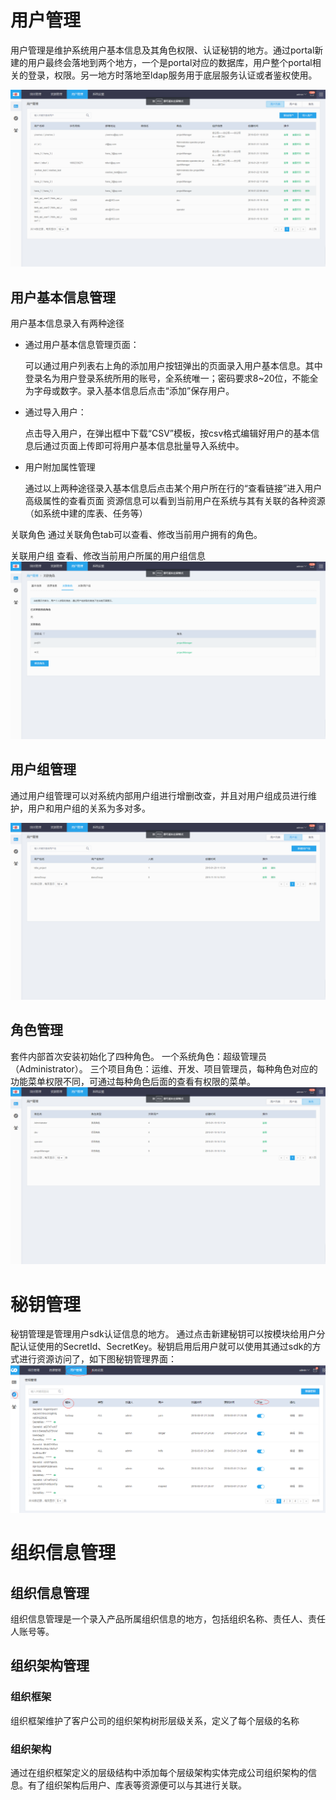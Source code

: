 
# 用户管理
  用户管理是维护系统用户基本信息及其角色权限、认证秘钥的地方。通过portal新建的用户最终会落地到两个地方，一个是portal对应的数据库，用户整个portal相关的登录，权限。另一地方时落地至ldap服务用于底层服务认证或者鉴权使用。

  ![](/平台管理/图片/用户管理2.png)

## 用户基本信息管理
用户基本信息录入有两种途径

*  通过用户基本信息管理页面：

    可以通过用户列表右上角的添加用户按钮弹出的页面录入用户基本信息。其中登录名为用户登录系统所用的账号，全系统唯一；密码要求8~20位，不能全为字母或数字。录入基本信息后点击“添加”保存用户。



* 通过导入用户：

    点击导入用户，在弹出框中下载“CSV”模板，按csv格式编辑好用户的基本信息后通过页面上传即可将用户基本信息批量导入系统中。


* 用户附加属性管理

  通过以上两种途径录入基本信息后点击某个用户所在行的“查看链接”进入用户高级属性的查看页面
 资源信息可以看到当前用户在系统与其有关联的各种资源（如系统中建的库表、任务等）

 关联角色 通过关联角色tab可以查看、修改当前用户拥有的角色。

 关联用户组 查看、修改当前用户所属的用户组信息
     ![](/平台管理/图片/用户关联角色.png)


## 用户组管理
通过用户组管理可以对系统内部用户组进行增删改查，并且对用户组成员进行维护，用户和用户组的关系为多对多。

  ![](/平台管理/图片/用户组.png)

## 角色管理
套件内部首次安装初始化了四种角色。
一个系统角色：超级管理员（Administrator）。
三个项目角色：运维、开发、项目管理员，每种角色对应的功能菜单权限不同，可通过每种角色后面的查看有权限的菜单。
  ![](/平台管理/图片/角色.png)


# 秘钥管理
秘钥管理是管理用户sdk认证信息的地方。
通过点击新建秘钥可以按模块给用户分配认证使用的SecretId、SecretKey。秘钥启用后用户就可以使用其通过sdk的方式进行资源访问了，如下图秘钥管理界面：
![](/平台管理/图片/秘钥管理.png)



# 组织信息管理

## 组织信息管理
组织信息管理是一个录入产品所属组织信息的地方，包括组织名称、责任人、责任人账号等。

## 组织架构管理

### 组织框架
组织框架维护了客户公司的组织架构树形层级关系，定义了每个层级的名称

### 组织架构
通过在组织框架定义的层级结构中添加每个层级架构实体完成公司组织架构的信息。有了组织架构后用户、库表等资源便可以与其进行关联。
